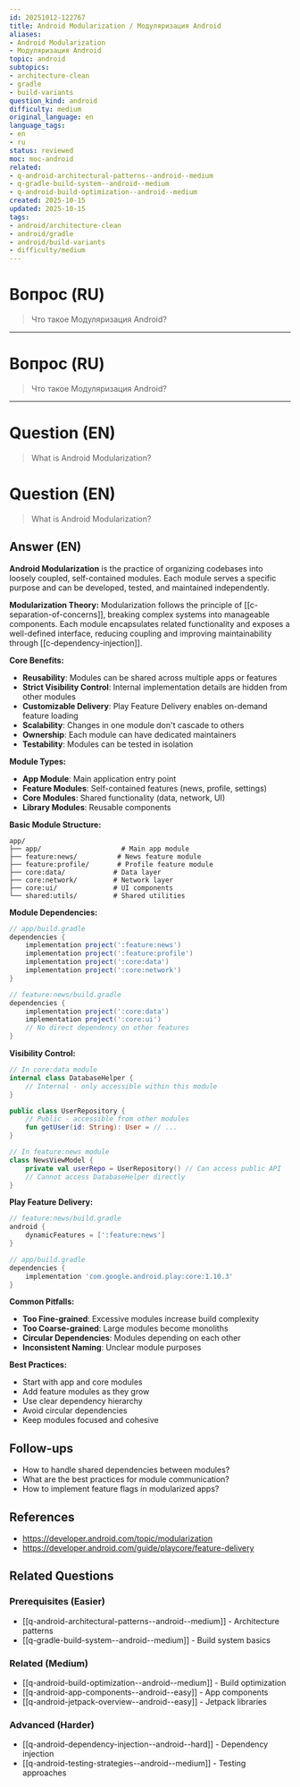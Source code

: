 ```yaml
---
id: 20251012-122767
title: Android Modularization / Модуляризация Android
aliases:
- Android Modularization
- Модуляризация Android
topic: android
subtopics:
- architecture-clean
- gradle
- build-variants
question_kind: android
difficulty: medium
original_language: en
language_tags:
- en
- ru
status: reviewed
moc: moc-android
related:
- q-android-architectural-patterns--android--medium
- q-gradle-build-system--android--medium
- q-android-build-optimization--android--medium
created: 2025-10-15
updated: 2025-10-15
tags:
- android/architecture-clean
- android/gradle
- android/build-variants
- difficulty/medium
---
```


# Вопрос (RU)
> Что такое Модуляризация Android?

---

# Вопрос (RU)
> Что такое Модуляризация Android?

---

# Question (EN)
> What is Android Modularization?

# Question (EN)
> What is Android Modularization?

## Answer (EN)
**Android Modularization** is the practice of organizing codebases into loosely coupled, self-contained modules. Each module serves a specific purpose and can be developed, tested, and maintained independently.

**Modularization Theory:**
Modularization follows the principle of [[c-separation-of-concerns]], breaking complex systems into manageable components. Each module encapsulates related functionality and exposes a well-defined interface, reducing coupling and improving maintainability through [[c-dependency-injection]].

**Core Benefits:**
- **Reusability**: Modules can be shared across multiple apps or features
- **Strict Visibility Control**: Internal implementation details are hidden from other modules
- **Customizable Delivery**: Play Feature Delivery enables on-demand feature loading
- **Scalability**: Changes in one module don't cascade to others
- **Ownership**: Each module can have dedicated maintainers
- **Testability**: Modules can be tested in isolation

**Module Types:**
- **App Module**: Main application entry point
- **Feature Modules**: Self-contained features (news, profile, settings)
- **Core Modules**: Shared functionality (data, network, UI)
- **Library Modules**: Reusable components

**Basic Module Structure:**
```
app/
├── app/                    # Main app module
├── feature:news/          # News feature module
├── feature:profile/       # Profile feature module
├── core:data/            # Data layer
├── core:network/         # Network layer
├── core:ui/              # UI components
└── shared:utils/         # Shared utilities
```

**Module Dependencies:**
```gradle
// app/build.gradle
dependencies {
    implementation project(':feature:news')
    implementation project(':feature:profile')
    implementation project(':core:data')
    implementation project(':core:network')
}

// feature:news/build.gradle
dependencies {
    implementation project(':core:data')
    implementation project(':core:ui')
    // No direct dependency on other features
}
```

**Visibility Control:**
```kotlin
// In core:data module
internal class DatabaseHelper {
    // Internal - only accessible within this module
}

public class UserRepository {
    // Public - accessible from other modules
    fun getUser(id: String): User = // ...
}

// In feature:news module
class NewsViewModel {
    private val userRepo = UserRepository() // Can access public API
    // Cannot access DatabaseHelper directly
}
```

**Play Feature Delivery:**
```gradle
// feature:news/build.gradle
android {
    dynamicFeatures = [':feature:news']
}

// app/build.gradle
dependencies {
    implementation 'com.google.android.play:core:1.10.3'
}
```

**Common Pitfalls:**
- **Too Fine-grained**: Excessive modules increase build complexity
- **Too Coarse-grained**: Large modules become monoliths
- **Circular Dependencies**: Modules depending on each other
- **Inconsistent Naming**: Unclear module purposes

**Best Practices:**
- Start with app and core modules
- Add feature modules as they grow
- Use clear dependency hierarchy
- Avoid circular dependencies
- Keep modules focused and cohesive

## Follow-ups

- How to handle shared dependencies between modules?
- What are the best practices for module communication?
- How to implement feature flags in modularized apps?

## References

- https://developer.android.com/topic/modularization
- https://developer.android.com/guide/playcore/feature-delivery

## Related Questions

### Prerequisites (Easier)
- [[q-android-architectural-patterns--android--medium]] - Architecture patterns
- [[q-gradle-build-system--android--medium]] - Build system basics

### Related (Medium)
- [[q-android-build-optimization--android--medium]] - Build optimization
- [[q-android-app-components--android--easy]] - App components
- [[q-android-jetpack-overview--android--easy]] - Jetpack libraries

### Advanced (Harder)
- [[q-android-dependency-injection--android--hard]] - Dependency injection
- [[q-android-testing-strategies--android--medium]] - Testing approaches